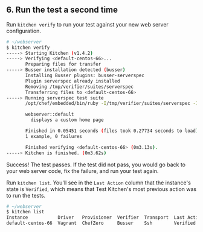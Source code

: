 ## 6. Run the test a second time

Run `kitchen verify` to run your test against your new web server configuration.

```bash
# ~/webserver
$ kitchen verify
-----> Starting Kitchen (v1.4.2)
-----> Verifying <default-centos-66>...
       Preparing files for transfer
-----> Busser installation detected (busser)
       Installing Busser plugins: busser-serverspec
       Plugin serverspec already installed
       Removing /tmp/verifier/suites/serverspec
       Transferring files to <default-centos-66>
-----> Running serverspec test suite
       /opt/chef/embedded/bin/ruby -I/tmp/verifier/suites/serverspec -I/tmp/verifier/gems/gems/rspec-support-3.3.0/lib:/tmp/verifier/gems/gems/rspec-core-3.3.2/lib /opt/chef/embedded/bin/rspec --pattern /tmp/verifier/suites/serverspec/\*\*/\*_spec.rb --color --format documentation --default-path /tmp/verifier/suites/serverspec

       webserver::default
         displays a custom home page

       Finished in 0.05451 seconds (files took 0.27734 seconds to load)
       1 example, 0 failures

       Finished verifying <default-centos-66> (0m3.13s).
-----> Kitchen is finished. (0m3.62s)
```

Success! The test passes. If the test did not pass, you would go back to your web server code, fix the failure, and run your test again.

Run `kitchen list`. You'll see in the `Last Action` column that the instance's state is `Verified`, which means that Test Kitchen's most previous action was to run the tests.

```bash
# ~/webserver
$ kitchen list
Instance           Driver   Provisioner  Verifier  Transport  Last Action
default-centos-66  Vagrant  ChefZero     Busser    Ssh        Verified
```
